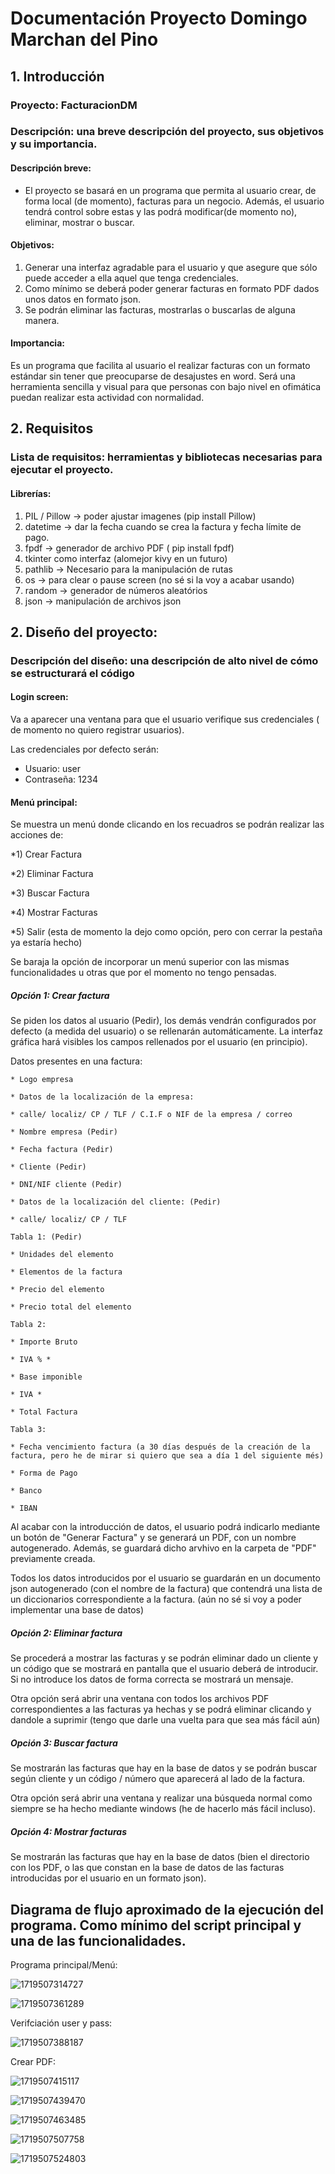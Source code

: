 # Documentación Proyecto Domingo Marchan del Pino

## 1. Introducción

### Proyecto: FacturacionDM

### Descripción: una breve descripción del proyecto, sus objetivos y su importancia.

#### Descripción breve:

- El proyecto se basará en un programa que permita al usuario crear, de forma local (de momento), facturas para un negocio. Además, el usuario tendrá control sobre estas y las podrá modificar(de momento no), eliminar, mostrar o buscar.

#### Objetivos:

1. Generar una interfaz agradable para el usuario y que asegure que sólo puede acceder a ella aquel que tenga credenciales.
2. Como mínimo se deberá poder generar facturas en formato PDF dados unos datos en formato json.
3. Se podrán eliminar las facturas, mostrarlas o buscarlas de alguna manera.

#### Importancia:

Es un programa que facilita al usuario el realizar facturas con un formato estándar sin tener que preocuparse de desajustes en word. Será una herramienta sencilla y visual para que personas con bajo nivel en ofimática puedan realizar esta actividad con normalidad.

## 2. Requisitos

### Lista de requisitos: herramientas y bibliotecas necesarias para ejecutar el proyecto.

#### Librerías:

1) PIL / Pillow ->  poder ajustar imagenes (pip install Pillow)
2) datetime -> dar la fecha cuando se crea la factura y fecha límite de pago.
3) fpdf -> generador de archivo PDF ( pip install fpdf)
4) tkinter como interfaz (alomejor kivy en un futuro)
5) pathlib -> Necesario para la manipulación de rutas
6) os -> para clear o pause screen (no sé si la voy a acabar usando)
7) random -> generador de números aleatórios
8) json -> manipulación de archivos json

## 2. Diseño del proyecto:

### Descripción del diseño: una descripción de alto nivel de cómo se estructurará el código

#### Login screen:

Va a aparecer una ventana para que el usuario verifique sus credenciales ( de momento no quiero registrar usuarios).

Las credenciales por defecto serán:

- Usuario: user
- Contraseña: 1234

#### Menú principal:

Se muestra un menú donde clicando en los recuadros se podrán realizar las acciones de:

*1) Crear Factura

*2) Eliminar Factura

*3) Buscar Factura

*4) Mostrar Facturas

*5) Salir (esta de momento la dejo como opción, pero con cerrar la pestaña ya estaría hecho)

Se baraja la opción de incorporar un menú superior con las mismas funcionalidades u otras que por el momento no tengo pensadas.

##### Opción 1: Crear factura

Se piden los datos al usuario (Pedir), los demás vendrán configurados por defecto (a medida del usuario) o se rellenarán automáticamente. La interfaz gráfica hará visibles los campos rellenados por el usuario (en principio).

Datos presentes en una factura:

    * Logo empresa

    * Datos de la localización de la empresa:

    * calle/ localiz/ CP / TLF / C.I.F o NIF de la empresa / correo

    * Nombre empresa (Pedir)

    * Fecha factura (Pedir)

    * Cliente (Pedir)

    * DNI/NIF cliente (Pedir)

    * Datos de la localización del cliente: (Pedir)

    * calle/ localiz/ CP / TLF

    Tabla 1: (Pedir)

    * Unidades del elemento

    * Elementos de la factura

    * Precio del elemento

    * Precio total del elemento

    Tabla 2:

    * Importe Bruto

    * IVA % *

    * Base imponible

    * IVA *

    * Total Factura

    Tabla 3:

    * Fecha vencimiento factura (a 30 días después de la creación de la factura, pero he de mirar si quiero que sea a día 1 del siguiente més)

    * Forma de Pago

    * Banco

    * IBAN

Al acabar con la introducción de datos, el usuario podrá indicarlo mediante un botón de "Generar Factura" y se generará un PDF, con un nombre autogenerado. Además, se guardará dicho arvhivo en la carpeta de "PDF" previamente creada.

Todos los datos introducidos por el usuario se guardarán en un documento json autogenerado (con el nombre de la factura) que contendrá una lista de un diccionarios correspondiente a la factura. (aún no sé si voy a poder implementar una base de datos)

##### Opción 2: Eliminar factura

Se procederá a mostrar las facturas y se podrán eliminar dado un cliente y un código que se mostrará en pantalla que el usuario deberá de introducir. Si no introduce los datos de forma correcta se mostrará un mensaje.

Otra opción será abrir una ventana con todos los archivos PDF correspondientes a las facturas ya hechas y se podrá eliminar clicando y dandole a suprimir (tengo que darle una vuelta para que sea más fácil aún)

##### Opción 3: Buscar factura

Se mostrarán las facturas que hay en la base de datos y se podrán buscar según cliente y un código / número que aparecerá al lado de la factura.

Otra opción será abrir una ventana y realizar una búsqueda normal como siempre se ha hecho mediante windows (he de hacerlo más fácil incluso).

##### Opción 4: Mostrar facturas

Se mostrarán las facturas que hay en la base de datos (bien el directorio con los PDF, o las que constan en la base de datos de las facturas introducidas por el usuario en un formato json).

## Diagrama de flujo aproximado de la ejecución del programa. Como mínimo del script principal y una de las funcionalidades.

Programa principal/Menú:

![1719507314727](image/documentacion/1719507314727.png)

![1719507361289](image/documentacion/1719507361289.png)

Verifciación user y pass:

![1719507388187](image/documentacion/1719507388187.png)

Crear PDF:

![1719507415117](image/documentacion/1719507415117.png)

![1719507439470](image/documentacion/1719507439470.png)

![1719507463485](image/documentacion/1719507463485.png)

![1719507507758](image/documentacion/1719507507758.png)

![1719507524803](image/documentacion/1719507524803.png)
